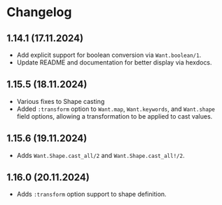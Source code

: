 # Changelog

## 1.14.1 (17.11.2024)

* Add explicit support for boolean conversion via `Want.boolean/1`.
* Update README and documentation for better display via hexdocs.

## 1.15.5 (18.11.2024)

* Various fixes to Shape casting
* Added `:transform` option to `Want.map`, `Want.keywords`, and `Want.shape` field options, allowing a transformation to be applied to cast values.

## 1.15.6 (19.11.2024)

* Adds `Want.Shape.cast_all/2` and `Want.Shape.cast_all!/2`.

## 1.16.0 (20.11.2024)

* Adds `:transform` option support to shape definition.